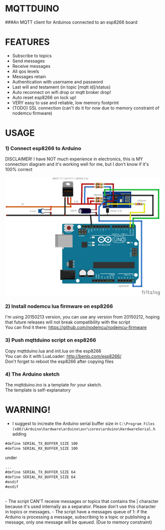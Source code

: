# **MQTTDUINO**

###An MQTT client for Arduinos connected to an esp8266 board
<br />

# **FEATURES**
- Subscribe to topics
- Send messages
- Receive messages
- All qos levels
- Messages retain
- Authentication with username and password
- Last will and testament (in topic [mqtt id]/status)
- Auto reconnect on wifi drop or mqtt broker drop!
- Auto reset esp8266 on lock up!
- VERY easy to use and reliable, low memory footprint
- (TODO) SSL connection (can't do it for now due to memory constraint of nodemcu firmware)

# **USAGE**

### 1) Connect esp8266 to Arduino
DISCLAIMER! I have NOT much experience in electronics, this is MY connection diagram and it's working well for me, but I don't know if it's 100% correct<br />
<br />
![Connection diagram](electrical_connections/connect_to_arduino.png?raw=true)

### 2) Install nodemcu lua firmware on esp8266
I'm using 20150213 version, you can use any version from 20150212, hoping that future releases will not break compatibility with the script<br />
You can find it there: https://github.com/nodemcu/nodemcu-firmware


### 3) Push mqttduino script on esp8266
Copy mqttduino.lua and init.lua on the esp8266<br />
You can do it with LuaLoader: http://benlo.com/esp8266/<br />
Don't forget to reboot the esp8266 after copying files


### 4) The Arduino sketch
The mqttduino.ino is a template for your sketch.<br />
The template is self-explanatory

# WARNING!
- I suggest to increate the Arduino serial buffer size in
```C:\Program Files (x86)\Arduino\hardware\arduino\avr\cores\arduino\HardwareSerial.h```
adding
```
#define SERIAL_TX_BUFFER_SIZE 100
#define SERIAL_RX_BUFFER_SIZE 100
```
under
```
...
#define SERIAL_TX_BUFFER_SIZE 64
#define SERIAL_RX_BUFFER_SIZE 64
#endif
#endif
```
<br />
- The script CAN'T receive messages or topics that contains the | character because it's used internally as a separator. Please don't use this character in topics or messages.
- The script have a messages queue of 1: if the Arduino is processing a message, subscribing to a topic or publishing a message, only one message will be queued. (Due to memory constraint)